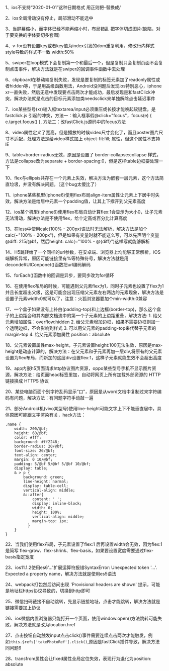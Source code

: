 1、ios不支持“2020-01-01”这种日期格式 用正则把-替换成/

2、ios全局滑动没有停止，局部滑动不能选中

3、当屏幕缩小，而字体已经不能再缩小时，布局错乱 把字体切成图片(缺陷，对于要变换的字体要切多套图)

4、v-for没有设置key或者key值为index引发的dom重复利用，修改行内样式style导致的样式不一致 width:50%

5、swiper在loop模式下会复制第一个和最后一个，但是复制只会复制页面不会复制点击事件，解决方法就是在swiper的回调事件函数中去处理

6、clipboard在移动端复制失败，发现是要复制的标签元素加了readonly属性或者hidden等，于是用高级函数用法，Android没问题后发现ios特别恶心，iphone xr一直失败，然后无意中发现要点击两次才能成功，最后发现是和fastClick冲突，解决办法就是点击的目标元素添加类needsclick来单独解除点击延迟事件

7、ios某些型号(xr)输入框textarea/input必须重压或长按才能唤起软键盘，是fastclick.js 引起的冲突，方法一：输入框事假@click="focus"，focus(e) { e.target.focus() }, 方法二：改fastClick.js源码中的focus方法

8、video属性定义了宽高，但是播放的时候video尺寸变化了，而且poster图片尺寸不适配，处理方法是给video样式加上 object-fit:fill; 属性，但这个属性不支持IE

9、table+border-radius无效，原因是设置了 border-collapse:collapse 样式，方法是collapse改为separate + border-spacing:0，但是这样table边框要处理一下

10、flex与ellipsis共存在一个元素上失效，解决方法为嵌套一层元素，这个方法简直垃圾，并没有解决问题。（这个bug太傻比了）

11、iphone某些机型(iphone6)使用flex布局align-item属性让元素上下居中时失效，解决方法是给居中元素一个padding值，让其上下撑开到父元素高度

12、ios某个机型(iphone6)使用flex布局自动计算flex:1会显示为大小0，让子元素无法滑动，解决办法是不使用flex，给个定高或百分比计算高度

13、在less中使用calc(100% - 200px)语法时无法解析，解决方法是加个calc(~"100% - 200px")，但是如果有变量时就不能这么写，可以先声明个变量 @diff: 215/@bf，然后height: calc(~"100% - @{diff}")这样写就能够解析

14、H5跳转给了一个同样的url参数，在安卓端、浏览器上均能够正常解析，iOS端解析异常，原因可能链接里有%等特殊符号，解决方法就是用decondeRUIConponet()函数把url编码解码

15、forEach()函数中的回调是异步，要同步改为for循环

16、在使用flex布局的时候，可能遇到父元素flex为1，同时子元素也设置了flex为1并且长度超出父级，这是可能会出现压缩父元素左右两边的元素现象，解决方法是设置子元素width:0就可以了，注意：火狐浏览器要加个min-width:0兼容

17、一个盒子如果没有上补白(padding-top)和上边框(border-top)，那么这个盒子的上边距会和其内部文档流中的第一个子元素的上边距重叠，解决方法: 1. 给父元素增加属性：overflow:hidden 2. 给父元素增加边框，如果不需要边框则加一个透明边框，不会影响到样式 3. 可以用父元素的padding-top来代替子元素的margin-top 4. 给父元素添加属性 position：absolute

18、父元素设置属性max-height，子元素设置height:100无法生效，原因是max-height是动态计算的，解决方法：在父元素和子元素再加一层div,将原有的父元素设置为flex布局，而新加的这层div设置flex:1，这样子元素就能生效不会超出高度

19、app内嵌h5页面请求http协议图片资源，oppo某些型号手机不显示图片资源，解决方法：给页面head标签里加<meta http-equiv="Content-Security-Policy" content="upgrade-insecure-requests">，自动将网页上所有加载外部资源的 HTTP 链接换成 HTTPS 协议

20、某些电脑页面个别字符乱码显示“口”，原因是从word文档中复制过来字符编码有问题，解决方法：有问题字符手动敲一遍

21、部分Android机(vivo某型号)使用line-height可能文字上下不能垂直居中，具体原因可能跟文字渲染有关，hack方法：
```
.name {
    width: 200/@bf;
    height: 60/@bf;
    color: #fff;
    background: #ff2248;
    border-radius: 20/@bf;
    font-size: 26/@bf;
    text-align: center;
    margin: 0 10/@bf;
    padding: 5/@bf 5/@bf 5/@bf 10/@bf;
    display: table;
    & > p {
        background: green;
        line-height: normal;
        display: table-cell;
        vertical-align: middle;
        &::after{
            content: ' ';
            display: inline-block;
            width: 0;
            height: 100%;
            vertical-align: middle;
            margin-top: 1px;
          }
    }
}
```

22、当我们使用flex布局，子元素设置了flex:1 后再设置width会无效，因为flex:1 是简写 flex-grow、flex-shrink、flex-basis，如果要设置宽度需要通过flex-basis指定宽度

23、ios11.1.2使用es6'...'扩展运算符报错SyntaxError: Unexpected token '…'. Expected a property name，解决方法就是使用es5语法

24、webpack打包然后访问出现 'Provisional headers are shown' 提示，可能是地址栏https协议导致的，切换到http即可

25、微信扫码链接不自动跳转，先显示链接地址，点击才能跳转，解决方法就是链接需要加上协议

26、ios微信内置浏览器只能打开一个页面，使用window.open()方法跳转可能失败，解决方法就是改为location.href

27、点击按钮自动触发input点击click()事件需要连续点击两次才能触发，例如:`this.$refs['takePhotoRef'].click()`,原因是fastClick插件导致，解决方法同问题6

28、transfrom属性会让fixed属性全局定位失效，表现行为退化为position: absolute